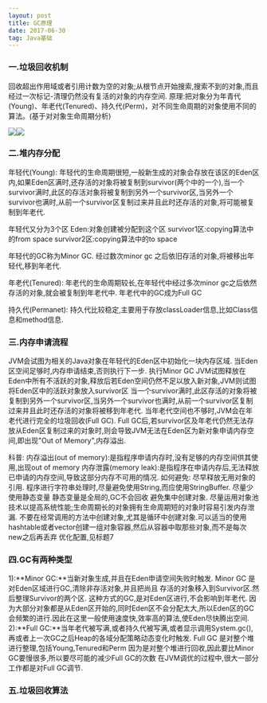 ```yaml
---
layout: post
title: GC原理
date: 2017-06-30 
tag: Java基础
---
```


### 一.垃圾回收机制 ###

回收超出作用域或者引用计数为空的对象;从根节点开始搜索,搜索不到的对象,而且经过一次标记-清理仍然没有复活的对象的内存空间.
原理:把对象分为年青代(Young)、年老代(Tenured)、持久代(Perm)，对不同生命周期的对象使用不同的算法。(基于对对象生命周期分析)

![](http://i.imgur.com/1sNfqKC.png)![](http://i.imgur.com/S4Pia6e.png)


### 二.堆内存分配 ###

年轻代(Young):
年轻代的生命周期很短,一般新生成的对象会存放在该区的Eden区内,如果Eden区满时,还存活的对象将被复制到survivor(两个中的一个),当一个survivor满时,此区的存活对象将被复制到另外一个survivor区,当另外一个survivor也满时,从前一个survivor区复制过来并且此时还存活的对象,将可能被复制到年老代.

年轻代又分为3个区
Eden:对象创建被分配到这个区
survivor1区:copying算法中的from space
survivor2区:copying算法中的to space

年轻代的GC称为Minor GC. 经过数次minor gc 之后依旧存活的对象,将被移出年轻代,移到年老代.

年老代(Tenured):
年老代的生命周期较长,在年轻代中经过多次minor gc之后依然存活的对象,就会被复制到年老代中.
年老代中的GC成为Full GC

持久代(Permanet):
持久代比较稳定,主要用于存放classLoader信息,比如Class信息和method信息.


### 三.内存申请流程 ###
JVM会试图为相关的Java对象在年轻代的Eden区中初始化一块内存区域.
当Eden区空间足够时,内存申请结束,否则执行下一步. 执行Minor GC
JVM试图释放在Eden中所有不活跃的对象,释放后若Eden空间仍然不足以放入新对象,JVM则试图将Eden区中的活跃对象放入survivor区
当一个survivor满时,此区存活的对象将被复制到另外一个survivor区,当另外一个survivor也满时,从前一个survivor区复制过来并且此时还存活的对象将被移到年老代.
当年老代空间也不够时,JVM会在年老代进行完全的垃圾回收(Full GC).
Full GC后,若survivor区及年老代仍然无法存放从Eden区复制过来的对象时,则会导致JVM无法在Eden区为新对象申请内存空间,即出现"Out of Memory",内存溢出.

科普:
   内存溢出(out of memory):是指程序申请内存时,没有足够的内存空间供其使用,出现out of memory
   内存泄露(memory leak):是指程序在申请内存后,无法释放已申请的内存空间,导致这部分内存不可用的情况.
如何避免:
   尽早释放无用对象的引用.
   程序进行字符串处理时,尽量避免使用String,而应使用StringBuffer.
   尽量少使用静态变量 静态变量是全局的,GC不会回收
   避免集中创建对象.
   尽量运用对象池技术以提高系统性能;生命周期长的对象拥有生命周期短的对象时容易引发内存泄漏.
   不要在经常调用的方法中创建对象,尤其是循环中创建对象.可以适当的使用hashtable或者vector创建一组对象容器,然后从容器中取那些对象,而不是每次new之后再丢弃
   优化配置,见标题7

### 四.GC有两种类型 ###
1):**Minor GC:**当新对象生成,并且在Eden申请空间失败时触发.
Minor GC 是对Eden区域进行GC,清除非存活对象,并且把尚且
存活的对象移入到Survivor区.然后整理Survivor的两个区.
这种方式的GC,是对Eden区进行,不会影响到年老代.
因为大部分对象都是从Eden区开始的,同时Eden区不会分配太大,所以Eden区的GC会频繁的进行.因此在这里一般使用速度快,效率高的算法,使Eden尽快腾出空间.
2):**Full GC:**当年老代被写满,或者持久代被写满,或者显示调用System.gc(),再或者上一次GC之后Heap的各域分配策略动态变化时触发.
   Full GC 是对整个堆进行整理,包括Young,Tenured和Perm
   因为是对整个堆进行回收,因此要比Minor GC要慢很多,所以要尽可能的减少Full GC的次数
   在JVM调优的过程中,很大一部分工作都是对Full GC调节.

### 五.垃圾回收算法 ###

